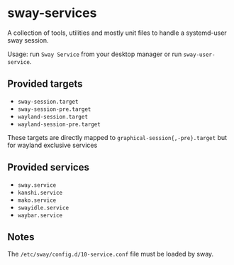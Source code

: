 # sway-services

A collection of tools, utilities and mostly unit files to handle a systemd-user
sway session.

Usage: run `Sway Service` from your desktop manager or run `sway-user-service`.

## Provided targets

* `sway-session.target`
* `sway-session-pre.target`
* `wayland-session.target`
* `wayland-session-pre.target`

These targets are directly mapped to `graphical-session{,-pre}.target` but for
wayland exclusive services

## Provided services

* `sway.service`
* `kanshi.service`
* `mako.service`
* `swayidle.service`
* `waybar.service`

## Notes

The `/etc/sway/config.d/10-service.conf` file must be loaded by sway.
